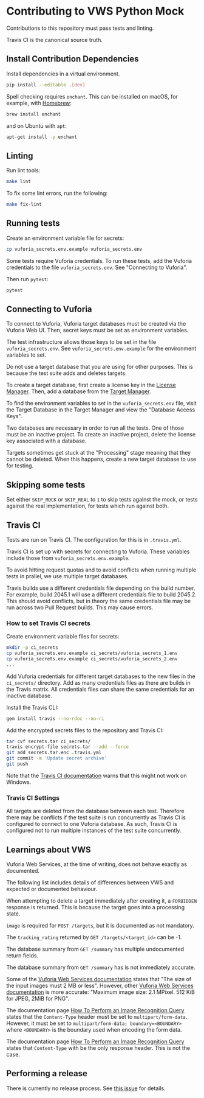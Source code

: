 # Contributing to VWS Python Mock

Contributions to this repository must pass tests and linting.

Travis CI is the canonical source truth.

## Install Contribution Dependencies

Install dependencies in a virtual environment.

```sh
pip install --editable .[dev]
```

Spell checking requires `enchant`.
This can be installed on macOS, for example, with [Homebrew](http://brew.sh):

```sh
brew install enchant
```

and on Ubuntu with `apt`:

```sh
apt-get install -y enchant
```

## Linting

Run lint tools:

```sh
make lint
```

To fix some lint errors, run the following:

```sh
make fix-lint
```

## Running tests

Create an environment variable file for secrets:

```sh
cp vuforia_secrets.env.example vuforia_secrets.env
```

Some tests require Vuforia credentials.
To run these tests, add the Vuforia credentials to the file `vuforia_secrets.env`.
See "Connecting to Vuforia".

Then run `pytest`:

```sh
pytest
```

## Connecting to Vuforia

To connect to Vuforia,
Vuforia target databases must be created via the Vuforia Web UI.
Then, secret keys must be set as environment variables.

The test infrastructure allows those keys to be set in the file `vuforia_secrets.env`.
See `vuforia_secrets.env.example` for the environment variables to set.

Do not use a target database that you are using for other purposes.
This is because the test suite adds and deletes targets.

To create a target database, first create a license key in the [License Manager](https://developer.vuforia.com/targetmanager/licenseManager/licenseListing).
Then, add a database from the [Target Manager](https://developer.vuforia.com/targetmanager).

To find the environment variables to set in the `vuforia_secrets.env` file,
visit the Target Database in the Target Manager and view the "Database Access Keys".

Two databases are necessary in order to run all the tests.
One of those must be an inactive project.
To create an inactive project, delete the license key associated with a database.

Targets sometimes get stuck at the "Processing" stage meaning that they cannot be deleted.
When this happens, create a new target database to use for testing.

## Skipping some tests

Set either `SKIP_MOCK` or `SKIP_REAL` to `1` to skip tests against the mock, or tests against the real implementation, for tests which run against both.

## Travis CI

Tests are run on Travis CI.
The configuration for this is in `.travis.yml`.

Travis CI is set up with secrets for connecting to Vuforia.
These variables include those from `vuforia_secrets.env.example`.

To avoid hitting request quotas and to avoid conflicts when running multiple tests in prallel, we use multiple target databases.

Travis builds use a different credentials file depending on the build number.
For example, build 2045.1 will use a different credentials file to build 2045.2.
This should avoid conflicts, but in theory the same credentials file may be run across two Pull Request builds.
This may cause errors.

### How to set Travis CI secrets

Create environment variable files for secrets:

```sh
mkdir -p ci_secrets
cp vuforia_secrets.env.example ci_secrets/vuforia_secrets_1.env
cp vuforia_secrets.env.example ci_secrets/vuforia_secrets_2.env
...
```

Add Vuforia credentials for different target databases to the new files in the `ci_secrets/` directory.
Add as many credentials files as there are builds in the Travis matrix.
All credentials files can share the same credentials for an inactive database.

Install the Travis CLI:

```sh
gem install travis --no-rdoc --no-ri
```

Add the encrypted secrets files to the repository and Travis CI:

```sh
tar cvf secrets.tar ci_secrets/
travis encrypt-file secrets.tar --add --force
git add secrets.tar.enc .travis.yml
git commit -m 'Update secret archive'
git push
```

Note that the [Travis CI documentation](https://docs.travis-ci.com/user/encrypting-files/#Caveat) warns that this might not work on Windows.

### Travis CI Settings

All targets are deleted from the database between each test.
Therefore there may be conflicts if the test suite is run concurrently as Travis CI is configured to connect to one Vuforia database.
As such, Travis CI is configured not to run multiple instances of the test suite concurrently.

## Learnings about VWS

Vuforia Web Services, at the time of writing, does not behave exactly as documented.

The following list includes details of differences between VWS and expected or documented behaviour.

When attempting to delete a target immediately after creating it, a `FORBIDDEN` response is returned.
This is because the target goes into a processing state.

`image` is required for `POST /targets`, but it is documented as not mandatory.

The `tracking_rating` returned by `GET /targets/<target_id>` can be -1.

The database summary from `GET /summary` has multiple undocumented return fields.

The database summary from `GET /summary` has is not immediately accurate.

Some of the [Vuforia Web Services documentation](https://library.vuforia.com/articles/Training/Image-Target-Guide) states that "The size of the input images must 2 MB or less".
However, other [Vuforia Web Services documentation](https://library.vuforia.com/articles/Solution/How-To-Perform-an-Image-Recognition-Query) is more accurate:
"Maximum image size: 2.1 MPixel. 512 KiB for JPEG, 2MiB for PNG".

The documentation page [How To Perform an Image Recognition Query](https://library.vuforia.com/articles/Solution/How-To-Perform-an-Image-Recognition-Query) states that the `Content-Type` header must be set to `multipart/form-data`.
However, it must be set to `multipart/form-data; boundary=<BOUNDARY>` where `<BOUNDARY>` is the boundary used when encoding the form data.

The documentation page [How To Perform an Image Recognition Query](https://library.vuforia.com/articles/Solution/How-To-Perform-an-Image-Recognition-Query) states that `Content-Type` with be the only response header.
This is not the case.

## Performing a release

There is currently no release process.
See [this issue](https://github.com/adamtheturtle/vws-python/issues/55) for details.
